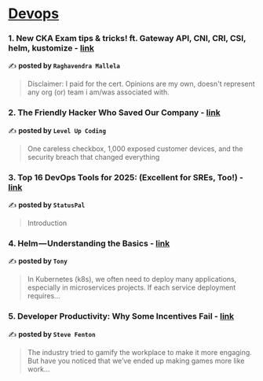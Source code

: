 
<h1><a href=https://medium.com/tag/devops/recommended target="_blank" rel="noopener noreferrer">Devops</a></h1>
<h3>1. New CKA Exam tips & tricks! ft. Gateway API, CNI, CRI, CSI, helm, kustomize - <a href="https://medium.com/@raghu4real/new-cka-exam-tips-tricks-ft-gateway-api-cni-cri-csi-helm-kustomize-ab5bb621b914" target="_blank" rel="noopener noreferrer">link</a></h3>

✍️ **posted by `Raghavendra Mallela`**

<blockquote>Disclaimer: I paid for the cert. Opinions are my own, doesn't represent any org (or) team i am/was associated with.</blockquote>

<h3>2. The Friendly Hacker Who Saved Our Company - <a href="https://medium.com/gitconnected/the-friendly-hacker-who-saved-our-company-d355c28af1e8" target="_blank" rel="noopener noreferrer">link</a></h3>

✍️ **posted by `Level Up Coding`**

<blockquote>One careless checkbox, 1,000 exposed customer devices, and the security breach that changed everything</blockquote>

<h3>3. Top 16 DevOps Tools for 2025: (Excellent for SREs, Too!) - <a href="https://medium.com/statuspal/top-16-devops-tools-for-2025-excellent-for-sres-too-c05cce8d648e" target="_blank" rel="noopener noreferrer">link</a></h3>

✍️ **posted by `StatusPal`**

<blockquote>Introduction</blockquote>

<h3>4. Helm — Understanding the Basics - <a href="https://medium.com/@tonylixu/helm-understanding-the-basics-d3982a2a2ca9" target="_blank" rel="noopener noreferrer">link</a></h3>

✍️ **posted by `Tony`**

<blockquote>In Kubernetes (k8s), we often need to deploy many applications, especially in microservices projects. If each service deployment requires…</blockquote>

<h3>5. Developer Productivity: Why Some Incentives Fail - <a href="https://medium.com/@steve.fenton/developer-productivity-why-some-incentives-fail-d3e32ac6528b" target="_blank" rel="noopener noreferrer">link</a></h3>

✍️ **posted by `Steve Fenton`**

<blockquote>The industry tried to gamify the workplace to make it more engaging. But have you noticed that we’ve ended up making games more like work…</blockquote>

